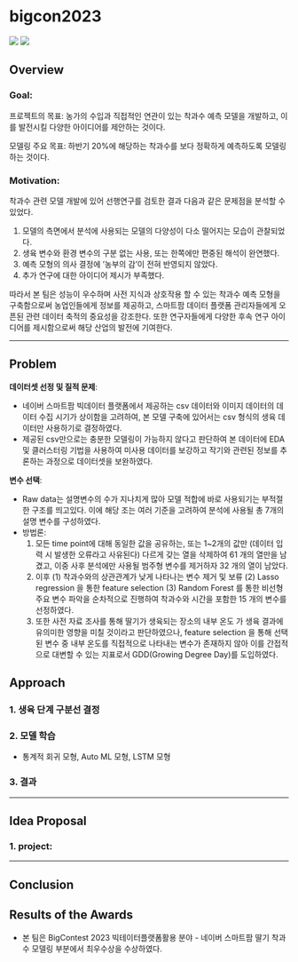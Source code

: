# bigcon2023

<div>
<img src="https://img.shields.io/badge/PyTorch-EE4C2C?style=for-the-badge&logo=Pytorch&logoColor=white">
<img src="https://img.shields.io/badge/Python-3776AB?style=for-the-badge&logo=Python&logoColor=white">

</div>

## Overview

### Goal:

프로젝트의 목표: 농가의 수입과 직접적인 연관이 있는 착과수 예측 모델을 개발하고, 이를 발전시킬 다양한 아이디어를 제안하는 것이다.

모델링 주요 목표: 하반기 20%에 해당하는 착과수를 보다 정확하게 예측하도록 모델링하는 것이다. 

### Motivation:

착과수 관련 모델 개발에 있어 선행연구를 검토한 결과 다음과 같은 문제점을 분석할 수 있었다. 
1. 모델의 측면에서 분석에 사용되는 모델의 다양성이 다소 떨어지는 모습이 관찰되었다.
2. 생육 변수와 환경 변수의 구분 없는 사용, 또는 한쪽에만 편중된 해석이 완연했다.
3. 예측 모형의 의사 결정에 ’농부의 감’이 전혀 반영되지 않았다.
4. 추가 연구에 대한 아이디어 제시가 부족했다.

따라서 본 팀은 성능이 우수하며 사전 지식과 상호작용 할 수 있는 착과수 예측 모형을 구축함으로써 농업인들에게 정보를 제공하고, 스마트팜 데이터 플랫폼 관리자들에게 오픈된 관련 데이터 축적의 중요성을 강조한다. 또한 연구자들에게 다양한 후속 연구 아이디어를 제시함으로써 해당 산업의 발전에 기여한다.


---

## Problem

**데이터셋 선정 및 질적 문제**: 

- 네이버 스마트팜 빅데이터 플랫폼에서 제공하는 csv 데이터와 이미지 데이터의 데이터 수집 시기가 상이함을 고려하여, 본 모델 구축에 있어서는 csv 형식의 생육 데이터만 사용하기로 결정하였다.
- 제공된 csv만으로는 충분한 모델링이 가능하지 않다고 판단하여 본 데이터에 EDA 및 클러스터링 기법을 사용하여 미사용 데이터를 보강하고 작기와 관련된 정보를 추론하는 과정으로 데이터셋을 보완하였다.

**변수 선택**:   
- Raw data는 설명변수의 수가 지나치게 많아 모델 적합에 바로 사용되기는 부적절한 구조를 띄고있다. 이에 해당 조는 여러 기준을 고려하여 분석에 사용될 총 7개의 설명 변수를 구성하였다.
- 방법론:
  1. 모든 time point에 대해 동일한 값을 공유하는, 또는 1~2개의 값만 (데이터 입력 시 발생한 오류라고 사유된다) 다르게 갖는 열을 삭제하여 61 개의 열만을 남겼고, 이중 사후 분석에만 사용될 범주형 변수를 제거하자 32 개의 열이 남았다.
  2. 이후 (1) 착과수와의 상관관계가 낮게 나타나는 변수 제거 및 보류 (2) Lasso regression 을 통한 feature selection (3) Random Forest 를 통한 비선형 주요 변수 파악을 순차적으로 진행하여 착과수와 시간을 포함한 15 개의 변수를 선정하였다.
  3. 또한 사전 자료 조사를 통해 딸기가 생육되는 장소의 내부 온도 가 생육 결과에 유의미한 영향을 미칠 것이라고 판단하였으나, feature selection 을 통해 선택된 변수 중 내부 온도를 직접적으로 나타내는 변수가 존재하지 않아 이를 간접적으로 대변할 수 있는 지표로서 GDD(Growing Degree Day)를 도입하였다.


## Approach

### 1. **생육 단계 구분선 결정**


### 2. **모델 학습**
- 통계적 회귀 모형, Auto ML 모형, LSTM 모형

### 3. **결과**

---

## Idea Proposal


### 1. **project**:


---

## Conclusion


## Results of the Awards
- 본 팀은 BigContest 2023 빅테이터플랫폼활용 분야 - 네이버 스마트팜 딸기 착과수 모델링 부분에서 최우수상을 수상하였다. 
